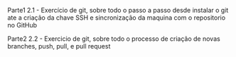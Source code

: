 Parte1 2.1 - Exercício de git, sobre todo o passo a passo desde instalar o git ate a criação da chave SSH e sincronização da maquina com o repositorio no GitHub

Parte2 2.2 - Exercicio de git, sobre todo o processo de criação de novas branches, push, pull, e pull request
